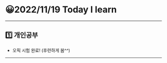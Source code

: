 # 😀2022/11/19 Today I learn
-------------------------
## 1️⃣ 개인공부
  * 오픽 시험 완료! (후련하게 봄^^)
-------------------------

